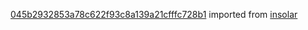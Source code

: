 [045b2932853a78c622f93c8a139a21cfffc728b1](https://github.com/insolar/insolar/commit/045b2932853a78c622f93c8a139a21cfffc728b1) imported from [insolar](https://github.com/insolar/insolar)
